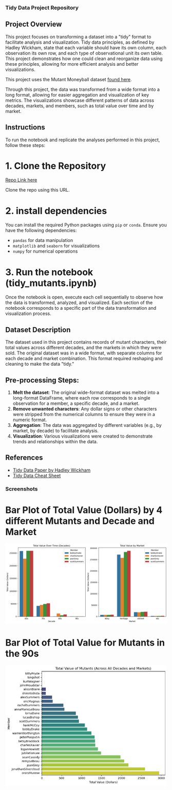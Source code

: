 ### Tidy Data Project Repository

## Project Overview

This project focuses on transforming a dataset into a "tidy" format to facilitate analysis and visualization. Tidy data principles, as defined by Hadley Wickham, state that each variable should have its own column, each observation its own row, and each type of observational unit its own table. This project demonstrates how one could clean and reorganize data using these principles, allowing for more efficient analysis and better visualizations.

This project uses the Mutant Moneyball dataset [found here](https://github.com/EliCash82/mutantmoneyball/tree/main).

Through this project, the data was transformed from a wide format into a long format, allowing for easier aggregation and visualization of key metrics. The visualizations showcase different patterns of data across decades, markets, and members, such as total value over time and by market.

## Instructions

To run the notebook and replicate the analyses performed in this project, follow these steps:

# 1. Clone the Repository
[Repo Link here](https://github.com/mmccoll03/MCCOLLUM-Data-Science-Portfolio/tree/main/TidyData-Project)

Clone the repo using this URL.

# 2. install dependencies
You can install the required Python packages using `pip` or `conda`. Ensure you have the following dependencies:
- `pandas` for data manipulation
- `matplotlib` and `seaborn` for visualizations
- `numpy` for numerical operations

# 3. Run the notebook (tidy_mutants.ipynb)
Once the notebook is open, execute each cell sequentially to observe how the data is transformed, analyzed, and visualized. Each section of the notebook corresponds to a specific part of the data transformation and visualization process.

## Dataset Description

The dataset used in this project contains records of mutant characters, their total values across different decades, and the markets in which they were sold. The original dataset was in a wide format, with separate columns for each decade and market combination. This format required reshaping and cleaning to make the data "tidy."

## Pre-processing Steps:
1. **Melt the dataset**: The original wide-format dataset was melted into a long-format DataFrame, where each row corresponds to a single observation for a member, a specific decade, and a market.
2. **Remove unwanted characters**: Any dollar signs or other characters were stripped from the numerical columns to ensure they were in a numeric format.
3. **Aggregation**: The data was aggregated by different variables (e.g., by market, by decade) to facilitate analysis.
4. **Visualization**: Various visualizations were created to demonstrate trends and relationships within the data.

## References

- [Tidy Data Paper by Hadley Wickham](https://vita.had.co.nz/papers/tidy-data.pdf)
- [Tidy Data Cheat Sheet](https://pandas.pydata.org/Pandas_Cheat_Sheet.pdf)

### Screenshots 

# Bar Plot of Total Value (Dollars) by 4 different Mutants and Decade and Market
![Bar Plot](1.png)

# Bar Plot of Total Value for Mutants in the 90s
![Bar Plot](2.png)